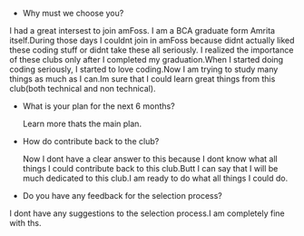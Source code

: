 * Why must we choose you?

I had a great intersest to join amFoss. I am a BCA graduate form Amrita itself.During those days I couldnt join in amFoss because didnt actually liked these coding stuff or didnt take these all seriously. I realized the importance of these clubs only after I completed my graduation.When I started doing coding seriously, I started to love coding.Now I am trying to study many things as much as I can.Im sure that I could learn great things from this club(both technical and non technical).
    
* What is your plan for the next 6 months?
 
  Learn more thats the main plan.
  
* How do contribute back to the club?
 
  Now I dont have a clear answer to this because I dont know what all things I could contribute back to this club.Butt I can say that I will be much dedicated to this club.I am ready to do what all things I could do.
  
* Do you have any feedback for the selection process?
 
 I dont have any suggestions to  the selection process.I am completely fine with ths.
 
 
  
